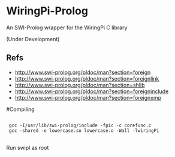 # WiringPi-Prolog
An SWI-Prolog wrapper for the WiringPi C library

(Under Development)

## Refs
* http://www.swi-prolog.org/pldoc/man?section=foreign
* http://www.swi-prolog.org/pldoc/man?section=foreignlink
* http://www.swi-prolog.org/pldoc/man?section=shlib
* http://www.swi-prolog.org/pldoc/man?section=foreigninclude
* http://www.swi-prolog.org/pldoc/man?section=foreignxmp


#Compiling
<pre>
<code>
 gcc -I/usr/lib/swi-prolog/include -fpic -c corefunc.c
 gcc -shared -o lowercase.so lowercase.o -Wall -lwiringPi
</code>
</pre>

Run swipl as root
